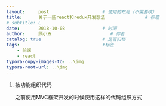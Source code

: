 ```yaml
---
layout:     post                    # 使用的布局（不需要改）
title:      关于一些react和redux开发想法               # 标题 
# subtitle: L
date:       2018-10-08              # 时间
author:     顾小五                      # 作者
catalog: true                       # 是否归档
tags:                               #标签
    - 前端
    - react
typora-copy-images-to: ..\img
typora-root-url: ..\img
---
```


1. 按功能组织代码

   之前使用MVC框架开发的时候使用这样的代码组织方式

   ```
   
   ```


